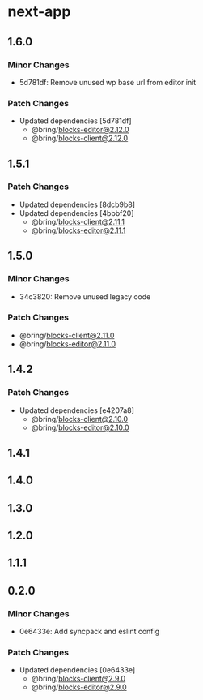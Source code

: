 # next-app

## 1.6.0

### Minor Changes

- 5d781df: Remove unused wp base url from editor init

### Patch Changes

- Updated dependencies [5d781df]
  - @bring/blocks-editor@2.12.0
  - @bring/blocks-client@2.12.0

## 1.5.1

### Patch Changes

- Updated dependencies [8dcb9b8]
- Updated dependencies [4bbbf20]
  - @bring/blocks-client@2.11.1
  - @bring/blocks-editor@2.11.1

## 1.5.0

### Minor Changes

- 34c3820: Remove unused legacy code

### Patch Changes

- @bring/blocks-client@2.11.0
- @bring/blocks-editor@2.11.0

## 1.4.2

### Patch Changes

- Updated dependencies [e4207a8]
  - @bring/blocks-client@2.10.0
  - @bring/blocks-editor@2.10.0

## 1.4.1

## 1.4.0

## 1.3.0

## 1.2.0

## 1.1.1

## 0.2.0

### Minor Changes

- 0e6433e: Add syncpack and eslint config

### Patch Changes

- Updated dependencies [0e6433e]
  - @bring/blocks-client@2.9.0
  - @bring/blocks-editor@2.9.0

